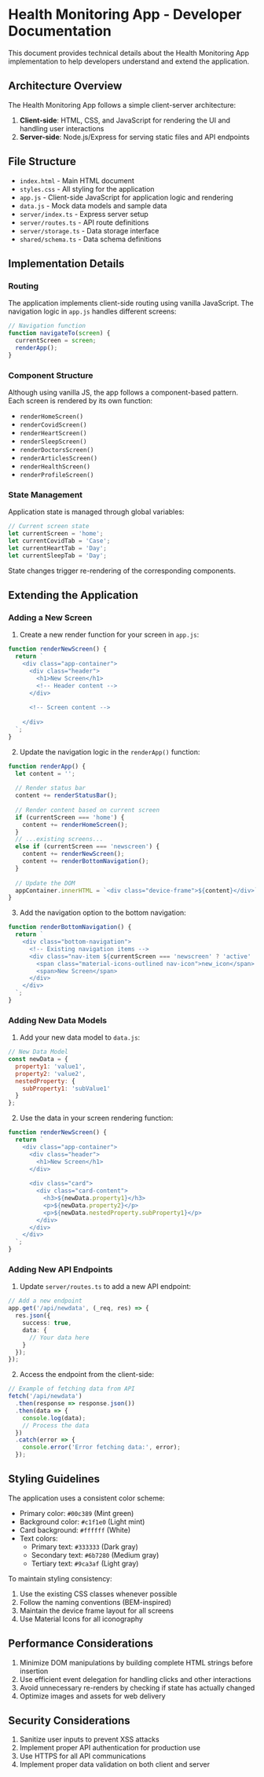 # Health Monitoring App - Developer Documentation

This document provides technical details about the Health Monitoring App implementation to help developers understand and extend the application.

## Architecture Overview

The Health Monitoring App follows a simple client-server architecture:

1. **Client-side**: HTML, CSS, and JavaScript for rendering the UI and handling user interactions
2. **Server-side**: Node.js/Express for serving static files and API endpoints

## File Structure

- `index.html` - Main HTML document
- `styles.css` - All styling for the application
- `app.js` - Client-side JavaScript for application logic and rendering
- `data.js` - Mock data models and sample data
- `server/index.ts` - Express server setup
- `server/routes.ts` - API route definitions
- `server/storage.ts` - Data storage interface
- `shared/schema.ts` - Data schema definitions

## Implementation Details

### Routing

The application implements client-side routing using vanilla JavaScript. The navigation logic in `app.js` handles different screens:

```javascript
// Navigation function
function navigateTo(screen) {
  currentScreen = screen;
  renderApp();
}
```

### Component Structure

Although using vanilla JS, the app follows a component-based pattern. Each screen is rendered by its own function:

- `renderHomeScreen()`
- `renderCovidScreen()`
- `renderHeartScreen()`
- `renderSleepScreen()`
- `renderDoctorsScreen()`
- `renderArticlesScreen()`
- `renderHealthScreen()`
- `renderProfileScreen()`

### State Management

Application state is managed through global variables:

```javascript
// Current screen state
let currentScreen = 'home';
let currentCovidTab = 'Case';
let currentHeartTab = 'Day';
let currentSleepTab = 'Day';
```

State changes trigger re-rendering of the corresponding components.

## Extending the Application

### Adding a New Screen

1. Create a new render function for your screen in `app.js`:

```javascript
function renderNewScreen() {
  return `
    <div class="app-container">
      <div class="header">
        <h1>New Screen</h1>
        <!-- Header content -->
      </div>
      
      <!-- Screen content -->
      
    </div>
  `;
}
```

2. Update the navigation logic in the `renderApp()` function:

```javascript
function renderApp() {
  let content = '';
  
  // Render status bar
  content += renderStatusBar();
  
  // Render content based on current screen
  if (currentScreen === 'home') {
    content += renderHomeScreen();
  } 
  // ...existing screens...
  else if (currentScreen === 'newscreen') {
    content += renderNewScreen();
    content += renderBottomNavigation();
  }
  
  // Update the DOM
  appContainer.innerHTML = `<div class="device-frame">${content}</div>`;
}
```

3. Add the navigation option to the bottom navigation:

```javascript
function renderBottomNavigation() {
  return `
    <div class="bottom-navigation">
      <!-- Existing navigation items -->
      <div class="nav-item ${currentScreen === 'newscreen' ? 'active' : ''}" onclick="navigateTo('newscreen')">
        <span class="material-icons-outlined nav-icon">new_icon</span>
        <span>New Screen</span>
      </div>
    </div>
  `;
}
```

### Adding New Data Models

1. Add your new data model to `data.js`:

```javascript
// New Data Model
const newData = {
  property1: 'value1',
  property2: 'value2',
  nestedProperty: {
    subProperty1: 'subValue1'
  }
};
```

2. Use the data in your screen rendering function:

```javascript
function renderNewScreen() {
  return `
    <div class="app-container">
      <div class="header">
        <h1>New Screen</h1>
      </div>
      
      <div class="card">
        <div class="card-content">
          <h3>${newData.property1}</h3>
          <p>${newData.property2}</p>
          <p>${newData.nestedProperty.subProperty1}</p>
        </div>
      </div>
    </div>
  `;
}
```

### Adding New API Endpoints

1. Update `server/routes.ts` to add a new API endpoint:

```typescript
// Add a new endpoint
app.get('/api/newdata', (_req, res) => {
  res.json({
    success: true,
    data: {
      // Your data here
    }
  });
});
```

2. Access the endpoint from the client-side:

```javascript
// Example of fetching data from API
fetch('/api/newdata')
  .then(response => response.json())
  .then(data => {
    console.log(data);
    // Process the data
  })
  .catch(error => {
    console.error('Error fetching data:', error);
  });
```

## Styling Guidelines

The application uses a consistent color scheme:

- Primary color: `#00c389` (Mint green)
- Background color: `#c1f1e0` (Light mint)
- Card background: `#ffffff` (White)
- Text colors: 
  - Primary text: `#333333` (Dark gray)
  - Secondary text: `#6b7280` (Medium gray)
  - Tertiary text: `#9ca3af` (Light gray)

To maintain styling consistency:

1. Use the existing CSS classes whenever possible
2. Follow the naming conventions (BEM-inspired)
3. Maintain the device frame layout for all screens
4. Use Material Icons for all iconography

## Performance Considerations

1. Minimize DOM manipulations by building complete HTML strings before insertion
2. Use efficient event delegation for handling clicks and other interactions
3. Avoid unnecessary re-renders by checking if state has actually changed
4. Optimize images and assets for web delivery

## Security Considerations

1. Sanitize user inputs to prevent XSS attacks
2. Implement proper API authentication for production use
3. Use HTTPS for all API communications
4. Implement proper data validation on both client and server